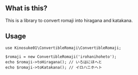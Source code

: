 ## What is this?
This is a library to convert romaji into hiragana and katakana.

## Usage

```
use Kinosuke01\ConvertibleRomaji\ConvertibleRomaji;

$romaji = new ConvertibleRomaji('irohanihoheto');
echo $romaji->toHiragana(); // いろはにほへと
echo $romaji->toKatakana(); // イロハニホヘト
```
